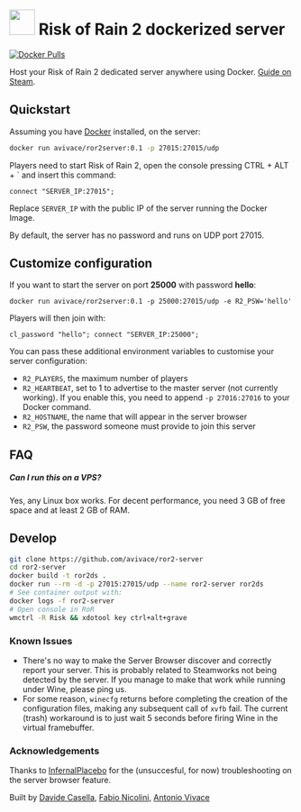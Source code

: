 <h1> <img src="https://i.imgur.com/UIQSMEs.png" height=45> Risk of Rain 2 dockerized server </h1>
 
[![Docker Pulls](https://img.shields.io/docker/pulls/avivace/ror2server?style=flat-square)](https://hub.docker.com/r/avivace/ror2server)

Host your Risk of Rain 2 dedicated server anywhere using Docker. [Guide on Steam](https://steamcommunity.com/sharedfiles/filedetails/?id=2077564253).

## Quickstart

Assuming you have [Docker](https://docs.docker.com/get-docker/) installed, on the server:

```bash
docker run avivace/ror2server:0.1 -p 27015:27015/udp
```

Players need to start Risk of Rain 2, open the console pressing CTRL + ALT + \` and insert this command:

```
connect "SERVER_IP:27015";
```

Replace `SERVER_IP` with the public IP of the server running the Docker Image.

By default, the server has no password and runs on UDP port 27015. 

## Customize configuration

If you want to start the server on port **25000** with password **hello**:

```
docker run avivace/ror2server:0.1 -p 25000:27015/udp -e R2_PSW='hello'
```

Players will then join with:

```
cl_password "hello"; connect "SERVER_IP:25000";
```

You can pass these additional environment variables to customise your server configuration:

- `R2_PLAYERS`, the maximum number of players
- `R2_HEARTBEAT`, set to 1 to advertise to the master server (not currently working). If you enable this, you need to append `-p 27016:27016` to your Docker command.
- `R2_HOSTNAME`, the name that will appear in the server browser
- `R2_PSW`, the password someone must provide to join this server

## FAQ

##### Can I run this on a VPS?

Yes, any Linux box works. For decent performance, you need 3 GB of free space and at least 2 GB of RAM.

## Develop

```bash
git clone https://github.com/avivace/ror2-server
cd ror2-server
docker build -t ror2ds .
docker run --rm -d -p 27015:27015/udp --name ror2-server ror2ds
# See container output with:
docker logs -f ror2-server
# Open console in RoR
wmctrl -R Risk && xdotool key ctrl+alt+grave
```

### Known Issues

- There's no way to make the Server Browser discover and correctly report your server. This is probably related to Steamworks not being detected by the server. If you manage to make that work while running under Wine, please ping us.
- For some reason, `winecfg` returns before completing the creation of the configuration files, making any subsequent call of `xvfb` fail. The current (trash) workaround is to just wait 5 seconds before firing Wine in the virtual framebuffer.

### Acknowledgements

Thanks to [InfernalPlacebo](https://github.com/InfernalPlacebo) for the (unsuccesful, for now) troubleshooting on the server browser feature.

Built by [Davide Casella](https://github.com/dcasella), [Fabio Nicolini](https://github.com/fnicolini), [Antonio Vivace](https://github.com/avivace)
